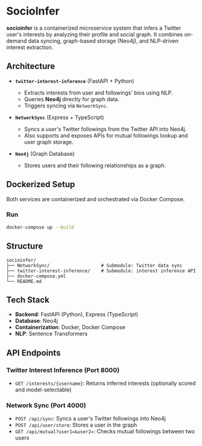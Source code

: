 # SocioInfer

**socioinfer** is a containerized microservice system that infers a Twitter user's interests by analyzing their profile and social graph. It combines on-demand data syncing, graph-based storage (Neo4j), and NLP-driven interest extraction.

## Architecture

- **`twitter-interest-inference`** (FastAPI + Python)  
  - Extracts interests from user and followings' bios using NLP.  
  - Queries **Neo4j** directly for graph data.  
  - Triggers syncing via `NetworkSync`.

- **`NetworkSync`** (Express + TypeScript)  
  - Syncs a user's Twitter followings from the Twitter API into Neo4j.  
  - Also supports and exposes APIs for mutual followings lookup and user graph storage.

- **`Neo4j`** (Graph Database)  
  - Stores users and their following relationships as a graph.

## Dockerized Setup

Both services are containerized and orchestrated via Docker Compose.

### Run

```bash
docker-compose up --build
```

## Structure

```
socioinfer/
├── NetworkSync/                   # Submodule: Twitter data sync
├── twitter-interest-inference/    # Submodule: interest inference API
├── docker-compose.yml
└── README.md
```

## Tech Stack

- **Backend**: FastAPI (Python), Express (TypeScript)
- **Database**: Neo4j
- **Containerization**: Docker, Docker Compose
- **NLP**: Sentence Transformers

## API Endpoints

### Twitter Interest Inference (Port 8000)

- `GET /interests/{username}`: Returns inferred interests (optionally scored and model-selectable)

### Network Sync (Port 4000)

- `POST /api/sync`: Syncs a user's Twitter followings into Neo4j
- `POST /api/user/store`: Stores a user in the graph
- `GET /api/mutual?user1=&user2=`: Checks mutual followings between two users